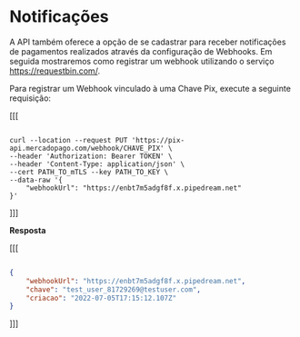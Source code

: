 # Notificações

A API também oferece a opção de se cadastrar para receber notificações de pagamentos realizados através da configuração de Webhooks. Em seguida mostraremos como registrar um webhook utilizando o serviço https://requestbin.com/.

Para registrar um Webhook vinculado à uma Chave Pix, execute a seguinte requisição:

[[[
```curl

curl --location --request PUT 'https://pix-api.mercadopago.com/webhook/CHAVE_PIX' \
--header 'Authorization: Bearer TOKEN' \
--header 'Content-Type: application/json' \
--cert PATH_TO_mTLS --key PATH_TO_KEY \
--data-raw '{
    "webhookUrl": "https://enbt7m5adgf8f.x.pipedream.net"
}'

```
]]]

**Resposta**

[[[
```Json

{
    "webhookUrl": "https://enbt7m5adgf8f.x.pipedream.net",
    "chave": "test_user_81729269@testuser.com",
    "criacao": "2022-07-05T17:15:12.107Z"
}

```
]]]
